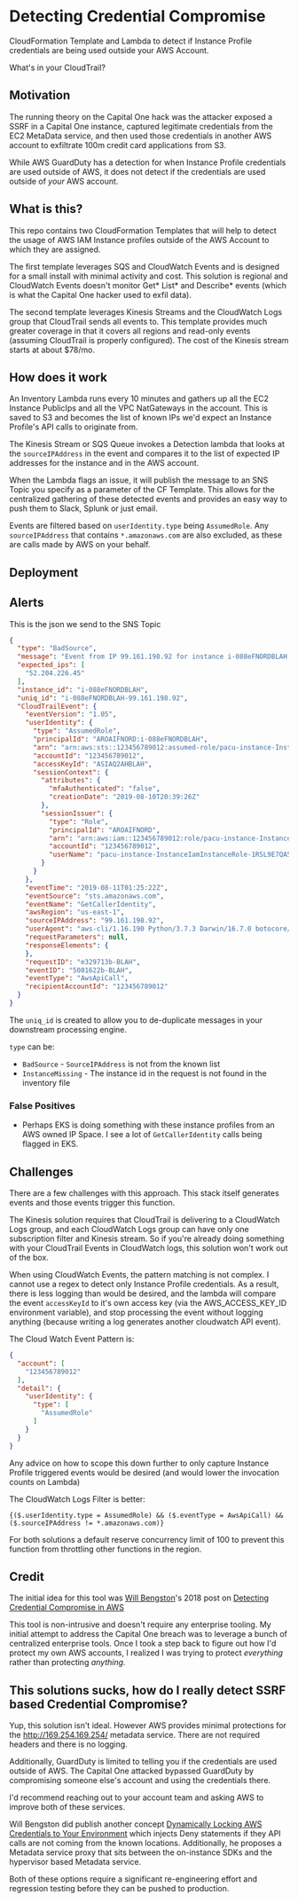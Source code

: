 # Detecting Credential Compromise
CloudFormation Template and Lambda to detect if Instance Profile credentials are being used outside your AWS Account.

What's in your CloudTrail?


## Motivation
The running theory on the Capital One hack was the attacker exposed a SSRF in a Capital One instance, captured legitimate credentials from the EC2 MetaData service, and then used those credentials in another AWS account to exfiltrate 100m credit card applications from S3.

While AWS GuardDuty has a detection for when Instance Profile credentials are used outside of AWS, it does not detect if the credentials are used outside of _your_ AWS account.

## What is this?

This repo contains two CloudFormation Templates that will help to detect the usage of AWS IAM Instance profiles outside of the AWS Account to which they are assigned.

The first template leverages SQS and CloudWatch Events and is designed for a small install with minimal activity and cost. This solution is regional and CloudWatch Events doesn't monitor Get* List* and Describe* events (which is what the Capital One hacker used to exfil data).

The second template leverages Kinesis Streams and the CloudWatch Logs group that CloudTrail sends all events to. This template provides much greater coverage in that it covers all regions and read-only events (assuming CloudTrail is properly configured). The cost of the Kinesis stream starts at about $78/mo.

## How does it work

An Inventory Lambda runs every 10 minutes and gathers up all the EC2 Instance PublicIps and all the VPC NatGateways in the account. This is saved to S3 and becomes the list of known IPs we'd expect an Instance Profile's API calls to originate from.

The Kinesis Stream or SQS Queue invokes a Detection lambda that looks at the `sourceIPAddress` in the event and compares it to the list of expected IP addresses for the instance and in the AWS account.

When the Lambda flags an issue, it will publish the message to an SNS Topic you specify as a parameter of the CF Template. This allows for the centralized gathering of these detected events and provides an easy way to push them to Slack, Splunk or just email.

Events are filtered based on `userIdentity.type` being `AssumedRole`. Any `sourceIPAddress` that contains `*.amazonaws.com` are also excluded, as these are calls made by AWS on your behalf.


## Deployment



## Alerts
This is the json we send to the SNS Topic
```json
{
  "type": "BadSource",
  "message": "Event from IP 99.161.198.92 for instance i-088eFNORDBLAH is not from expected addresses",
  "expected_ips": [
    "52.204.226.45"
  ],
  "instance_id": "i-088eFNORDBLAH",
  "uniq_id": "i-088eFNORDBLAH-99.161.198.92",
  "CloudTrailEvent": {
    "eventVersion": "1.05",
    "userIdentity": {
      "type": "AssumedRole",
      "principalId": "AROAIFNORD:i-088eFNORDBLAH",
      "arn": "arn:aws:sts::123456789012:assumed-role/pacu-instance-InstanceIamInstanceRole-1RSL9E7QA5QCI/i-088eFNORDBLAH",
      "accountId": "123456789012",
      "accessKeyId": "ASIAQ2AHBLAH",
      "sessionContext": {
        "attributes": {
          "mfaAuthenticated": "false",
          "creationDate": "2019-08-10T20:39:26Z"
        },
        "sessionIssuer": {
          "type": "Role",
          "principalId": "AROAIFNORD",
          "arn": "arn:aws:iam::123456789012:role/pacu-instance-InstanceIamInstanceRole-1RSL9E7QA5QCI",
          "accountId": "123456789012",
          "userName": "pacu-instance-InstanceIamInstanceRole-1RSL9E7QA5QCI"
        }
      }
    },
    "eventTime": "2019-08-11T01:25:22Z",
    "eventSource": "sts.amazonaws.com",
    "eventName": "GetCallerIdentity",
    "awsRegion": "us-east-1",
    "sourceIPAddress": "99.161.198.92",
    "userAgent": "aws-cli/1.16.190 Python/3.7.3 Darwin/16.7.0 botocore/1.12.180",
    "requestParameters": null,
    "responseElements": {
    },
    "requestID": "e329713b-BLAH",
    "eventID": "5081622b-BLAH",
    "eventType": "AwsApiCall",
    "recipientAccountId": "123456789012"
  }
}
```

The `uniq_id` is created to allow you to de-duplicate messages in your downstream processing engine.

`type` can be:
* `BadSource` - `SourceIPAddress` is not from the known list
* `InstanceMissing` - The instance id in the request is not found in the inventory file

### False Positives

- Perhaps EKS is doing something with these instance profiles from an AWS owned IP Space. I see a lot of `GetCallerIdentity` calls being flagged in EKS.


## Challenges

There are a few challenges with this approach. This stack itself generates events and those events trigger this function.

The Kinesis solution requires that CloudTrail is delivering to a CloudWatch Logs group, and each CloudWatch Logs group can have only one subscription filter and Kinesis stream. So if you're already doing something with your CloudTrail Events in CloudWatch logs, this solution won't work out of the box.

When using CloudWatch Events, the pattern matching is not complex. I cannot use a regex to detect only Instance Profile credentials. As a result, there is less logging than would be desired, and the lambda will compare the event `accessKeyId` to it's own access key (via the AWS_ACCESS_KEY_ID environment variable), and stop processing the event without logging anything (because writing a log generates another cloudwatch API event).

The Cloud Watch Event Pattern is:
```json
{
  "account": [
    "123456789012"
  ],
  "detail": {
    "userIdentity": {
      "type": [
        "AssumedRole"
      ]
    }
  }
}
```
Any advice on how to scope this down further to only capture Instance Profile triggered events would be desired (and would lower the invocation counts on Lambda)

The CloudWatch Logs Filter is better:
```
{($.userIdentity.type = AssumedRole) && ($.eventType = AwsApiCall) && ($.sourceIPAddress != *.amazonaws.com)}
```

For both solutions a default reserve concurrency limit of 100 to prevent this function from throttling other functions in the region.



## Credit

The initial idea for this tool was [Will Bengston](https://twitter.com/__muscles)'s 2018 post on [Detecting Credential Compromise in AWS](https://medium.com/netflix-techblog/netflix-cloud-security-detecting-credential-compromise-in-aws-9493d6fd373a)

This tool is non-intrusive and doesn't require any enterprise tooling. My initial attempt to address the Capital One breach was to leverage a bunch of centralized enterprise tools. Once I took a step back to figure out how I'd protect my own AWS accounts, I realized I was trying to protect _everything_ rather than protecting _anything_.

## This solutions sucks, how do I really detect SSRF based Credential Compromise?

Yup, this solution isn't ideal. However AWS provides minimal protections for the http://169.254.169.254/ metadata service. There are not required headers and there is no logging.

Additionally, GuardDuty is limited to telling you if the credentials are used outside of AWS. The Capital One attacked bypassed GuardDuty by compromising someone else's account and using the credentials there.

I'd recommend reaching out to your account team and asking AWS to improve both of these services.

Will Bengston did publish another concept [Dynamically Locking AWS Credentials to Your Environment](https://medium.com/@williambengtson/active-defense-dynamically-locking-aws-credentials-to-your-environment-47a9c920e704) which injects Deny statements if they API calls are not coming from the known locations. Additionally, he proposes a Metadata service proxy that sits between the on-instance SDKs and the hypervisor based Metadata service.

Both of these options require a significant re-engineering effort and regression testing before they can be pushed to production.
